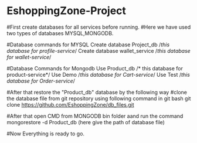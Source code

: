 # EshoppingZone-Project

#First create databases for all services before running.
#Here we have used two types of databases MYSQL,MONGODB.

#Database commands for MYSQL
Create database Project_db          /*this database for profile-service*/
Create database wallet_service      /*this database for wallet-service*/


#Database Commands for Mongodb
Use Product_db                      /* this database for product-service*/
Use Demo                            /*this database for Cart-service*/
Use Test                            /*this database for Order-service*/


#After that restore the "Product_db" database by the following way
#clone the database file from git repository using following command in git bash
git clone https://github.com/EshoppingZone/db_files.git


#After that open CMD from MONGODB bin folder aand run the command
mongorestore -d Product_db (here give the path of database file)


#Now Everything is ready to go.

